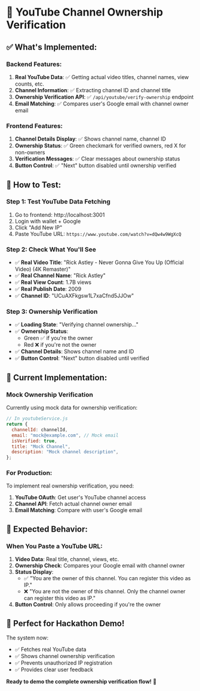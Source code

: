 # 🔐 YouTube Channel Ownership Verification

## ✅ **What's Implemented:**

### **Backend Features:**
1. **Real YouTube Data**: ✅ Getting actual video titles, channel names, view counts, etc.
2. **Channel Information**: ✅ Extracting channel ID and channel title
3. **Ownership Verification API**: ✅ `/api/youtube/verify-ownership` endpoint
4. **Email Matching**: ✅ Compares user's Google email with channel owner email

### **Frontend Features:**
1. **Channel Details Display**: ✅ Shows channel name, channel ID
2. **Ownership Status**: ✅ Green checkmark for verified owners, red X for non-owners
3. **Verification Messages**: ✅ Clear messages about ownership status
4. **Button Control**: ✅ "Next" button disabled until ownership verified

## 🧪 **How to Test:**

### **Step 1: Test YouTube Data Fetching**
1. Go to frontend: http://localhost:3001
2. Login with wallet + Google
3. Click "Add New IP"
4. Paste YouTube URL: `https://www.youtube.com/watch?v=dQw4w9WgXcQ`

### **Step 2: Check What You'll See**
- ✅ **Real Video Title**: "Rick Astley - Never Gonna Give You Up (Official Video) (4K Remaster)"
- ✅ **Real Channel Name**: "Rick Astley"
- ✅ **Real View Count**: 1.7B views
- ✅ **Real Publish Date**: 2009
- ✅ **Channel ID**: "UCuAXFkgsw1L7xaCfnd5JJOw"

### **Step 3: Ownership Verification**
- ✅ **Loading State**: "Verifying channel ownership..."
- ✅ **Ownership Status**: 
  - Green ✅ if you're the owner
  - Red ❌ if you're not the owner
- ✅ **Channel Details**: Shows channel name and ID
- ✅ **Button Control**: "Next" button disabled until verified

## 🔧 **Current Implementation:**

### **Mock Ownership Verification**
Currently using mock data for ownership verification:
```javascript
// In youtubeService.js
return {
  channelId: channelId,
  email: "mock@example.com", // Mock email
  isVerified: true,
  title: "Mock Channel",
  description: "Mock channel description",
};
```

### **For Production:**
To implement real ownership verification, you need:
1. **YouTube OAuth**: Get user's YouTube channel access
2. **Channel API**: Fetch actual channel owner email
3. **Email Matching**: Compare with user's Google email

## 🎯 **Expected Behavior:**

### **When You Paste a YouTube URL:**
1. **Video Data**: Real title, channel, views, etc.
2. **Ownership Check**: Compares your Google email with channel owner
3. **Status Display**: 
   - ✅ "You are the owner of this channel. You can register this video as IP."
   - ❌ "You are not the owner of this channel. Only the channel owner can register this video as IP."
4. **Button Control**: Only allows proceeding if you're the owner

## 🚀 **Perfect for Hackathon Demo!**

The system now:
- ✅ Fetches real YouTube data
- ✅ Shows channel ownership verification
- ✅ Prevents unauthorized IP registration
- ✅ Provides clear user feedback

**Ready to demo the complete ownership verification flow!** 🎯
